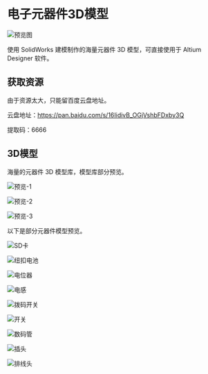 # 电子元器件3D模型

![预览图](https://github.com/howborn/electron-component-3d/blob/master/效果.jpeg)

使用 SolidWorks 建模制作的海量元器件 3D 模型，可直接使用于 Altium Designer 软件。

## 获取资源

由于资源太大，只能留百度云盘地址。

云盘地址：https://pan.baidu.com/s/16IidivB_OGjVshbFDxby3Q

提取码：6666

## 3D模型

海量的元器件 3D 模型库，模型库部分预览。

![预览-1](https://github.com/howborn/electron-component-3d/blob/master/photos/预览-1.png)

![预览-2](https://github.com/howborn/electron-component-3d/blob/master/photos/预览-2.png)

![预览-3](https://github.com/howborn/electron-component-3d/blob/master/photos/预览-3.png)

以下是部分元器件模型预览。

![SD卡](https://github.com/howborn/electron-component-3d/blob/master/photos/SD卡.png)

![纽扣电池](https://github.com/howborn/electron-component-3d/blob/master/photos/纽扣电池.png)

![电位器](https://github.com/howborn/electron-component-3d/blob/master/photos/电位器.png)

![电感](https://github.com/howborn/electron-component-3d/blob/master/photos/电感.png)

![拨码开关](https://github.com/howborn/electron-component-3d/blob/master/photos/拨码开关.png)

![开关](https://github.com/howborn/electron-component-3d/blob/master/photos/开关.png)

![数码管](https://github.com/howborn/electron-component-3d/blob/master/photos/数码管.png)

![插头](https://github.com/howborn/electron-component-3d/blob/master/photos/插头.png)

![排线头](https://github.com/howborn/electron-component-3d/blob/master/photos/排线头.png)
